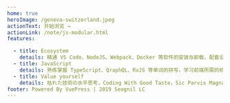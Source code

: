 ```yaml
---
home: true
heroImage: /geneva-switzerland.jpeg
actionText: 开始浏览 →
actionLink: /note/js-modular.html
features:

  - title: Ecosystem
    details: 精通 VS Code、NodeJS、Webpack、Docker 等软件的安装与卸载，配套设施也是必不可少的。
  - title: JavaScript
    details: 熟练掌握 TypeScript、QraphQL、RxJS 等单词的拼写，学习前端所需的核心语言及开发链路。
  - title: Value yourself
    details: 枯れた技術の水平思考，Coding With Good Taste，Sic Parvis Magna。
footer: Powered By VuePress | 2019 Seognil LC
---
```

